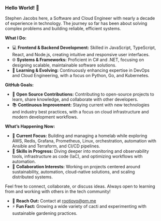 ### Hello World! 👋

Stephen Jacobs here, a Software and Cloud Engineer with nearly a decade of experience in technology. The journey so far has been about solving complex problems and building reliable, efficient systems.

**What I Do:**
- 💻 **Frontend & Backend Development:** Skilled in JavaScript, TypeScript, React, and Node.js, creating intuitive and responsive user interfaces.
- 🌐 **Systems & Frameworks:** Proficient in C# and .NET, focusing on designing scalable, maintainable software solutions.
- 🚀 **Learning & Evolving:** Continuously enhancing expertise in DevOps and Cloud Engineering, with a focus on Python, Go, and Kubernetes.

**GitHub Goals:**
- 🌟 **Open Source Contributions:** Contributing to open-source projects to learn, share knowledge, and collaborate with other developers.
- 📚 **Continuous Improvement:** Staying current with new technologies and industry best practices, with a focus on cloud infrastructure and modern development workflows.

**What’s Happening Now:**
- 🔭 **Current Focus:** Building and managing a homelab while exploring AWS, Redis, Grafana, Prometheus, Linux, orchestration, automation with Ansible and Terraform, and CI/CD pipelines.
- 🌱 **Skills in Progress:** Diving deeper into monitoring and observability tools, infrastructure as code (IaC), and optimizing workflows with automation.
- 👯 **Collaboration Interests:** Working on projects centered around sustainability, automation, cloud-native solutions, and scaling distributed systems.

Feel free to connect, collaborate, or discuss ideas. Always open to learning from and working with others in the tech community!

- 💬 **Reach Out:** Contact at rootiovo@pm.me
- ⚡ **Fun Fact:** Growing a wide variety of cacti and experimenting with sustainable gardening practices.

